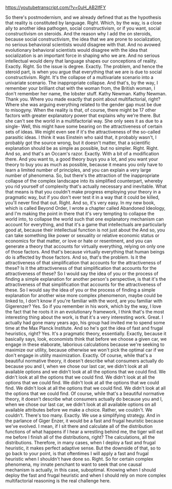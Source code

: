 https://youtubetranscript.com/?v=0uH_AB2IfFY

 So there's postmodernism, and we already defined that as the hypothesis that reality is constituted by language. Right. Which, by the way, is a close ally to another idea pathogen, social constructivism, or if you want, social constructivism on steroids. And the reason why I add the on steroids, because social constructivism, the idea that we are prone to socialization, no serious behavioral scientists would disagree with that. And no avowed evolutionary behavioral scientists would disagree with the idea that socialization is an important force in shaping who we are. And no serious intellectual would deny that language shapes our conceptions of reality. Exactly. Right. So the issue is degree. Exactly. The problem, and hence the steroid part, is when you argue that everything that we are is due to social constructivism. Right. It's the collapse of a multivariate scenario into a univariate scenario. The inappropriate collapse. And that's, by the way, I remember your brilliant chat with the woman from, the British woman, I don't remember her name, the lobster stuff. Kathy Newman. Kathy Newman. Thank you. Where you made exactly that point about multifactorial, right? Where she was arguing everything related to the gender gap must be due to misogyny. When the reality is that, of course, there might be 17 other factors with greater explanatory power that explains why we're there. But she can't see the world in a multifactorial way. She only sees it as due to a single- Well, this might have some bearing on the attractiveness of certain sets of ideas. We might even see if it's the attractiveness of the so-called parasitic ideas. I think it was Einstein who said that, it probably wasn't, I probably got the source wrong, but it doesn't matter, that a scientific explanation should be as simple as possible, but no simpler. Right. Right. And so, and that's an Occam's razor. Exactly. With a bit of a modification there. And you want to, a good theory buys you a lot, and you want your theory to buy you as much as possible, because it means you only have to learn a limited number of principles, and you can explain a very large number of phenomena. So, but there's the attraction of the inappropriate collapse of the complex landscape into its simplified counterpart, whereby you rid yourself of complexity that's actually necessary and inevitable. What that means is that you couldn't make progress employing your theory in a pragmatic way, but if you don't ever test it in a way that it could be killed, you'll never find that out. Right. And so, it's very easy. In my new book, which is called Beyond Order, I wrote a chapter called Abandoned Ideology, and I'm making the point in there that it's very tempting to collapse the world into, to collapse the world such that one explanatory mechanism can account for everything, and that it's a game that intellectuals are particularly good at, because their intellectual function is not just about the And so, you can take something like power or sexuality or relative economic status or economics for that matter, or love or hate or resentment, and you can generate a theory that accounts for virtually everything, relying on only one of those factors. And that's because virtually everything that human beings do is affected by those factors. And so, that's the problem. Is it the attractiveness of that simplification that accounts for the attractiveness of these? Is it the attractiveness of that simplification that accounts for the attractiveness of these? So I would say the idea of you or the process of finding a simple explanation for another person's perspective, is that it's the attractiveness of that simplification that accounts for the attractiveness of these. So I would say the idea of you or the process of finding a simple explanation for another wise more complex phenomenon, maybe could be linked to, I don't know if you're familiar with the word, are you familiar with Gigerenzer? Yes. So if you remember in his work, which by the way, I love the fact that he roots it in an evolutionary framework, I think that's the most interesting thing about the work, is that it's a very interesting work. Great. I actually had gone many years ago, his group had invited me to spend some time at the Max Planck Institute. And so he's got the idea of fast and frugal heuristics, right? Yes. It's a pragmatic theory, essentially. Exactly, because it basically says, look, economists think that before we choose a given car, we engage in these elaborate, laborious calculations because we're seeking to maximize our utility, because otherwise we won't pick the optimal car if we don't engage in utility maximization. Exactly. Of course, while that's a beautiful normative theory, it doesn't describe what consumers actually do because you and I, when we chose our last car, we didn't look at all available options and we didn't look at all the options that we could find. We didn't look at all the options that we could find. We didn't look at all the options that we could find. We didn't look at all the options that we could find. We didn't look at all the options that we could find. We didn't look at all the options that we could find. Of course, while that's a beautiful normative theory, it doesn't describe what consumers actually do because you and I, when we chose our last car, we didn't look at all available options on all available attributes before we make a choice. Rather, we couldn't. We couldn't. There's too many. Exactly. We use a simplifying strategy. And in the parlance of Giger Enzer, it would be a fast and frugal heuristic because we've evolved. I mean, if I sit there and calculate all of the distribution functions of what happens if I hear a wrestling behind me, the tiger will eat me before I finish all of the distributions, right? The calculations, all the distributions. Therefore, in many cases, when I deploy a fast and frugal heuristic, it makes perfect adaptive sense. But the downside of that, so to go back to your point, is that oftentimes I will apply a fast and frugal heuristic when I shouldn't have done so. Right. So for certain complex phenomena, my innate penchant to want to seek that one causal mechanism is actually, in this case, suboptimal. Knowing when I should deploy the fast and frugal heuristic and when I should rely on more complex multifactorial reasoning is the real challenge here.